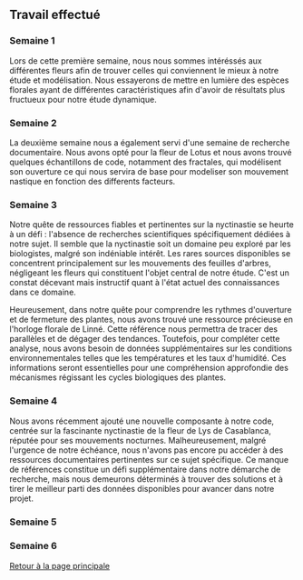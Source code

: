 ## Travail effectué 

### Semaine 1
Lors de cette première semaine, nous nous sommes intéréssés aux différentes fleurs afin de trouver celles qui conviennent le mieux à notre étude et modélisation. Nous essayerons de mettre en lumière des espèces florales ayant de différentes caractéristiques afin d'avoir de résultats plus fructueux pour notre étude dynamique.

### Semaine 2
La deuxième semaine nous a également servi d'une semaine de recherche documentaire.
Nous avons opté pour la fleur de Lotus et nous avons trouvé quelques échantillons de code, notamment des fractales, qui modélisent son ouverture ce qui nous servira de base pour modeliser son mouvement nastique en fonction des differents facteurs. 

### Semaine 3
Notre quête de ressources fiables et pertinentes sur la nyctinastie se heurte à un défi : l'absence de recherches scientifiques spécifiquement dédiées à notre sujet. Il semble que la nyctinastie soit un domaine peu exploré par les biologistes, malgré son indéniable intérêt. Les rares sources disponibles se concentrent principalement sur les mouvements des feuilles d'arbres, négligeant les fleurs qui constituent l'objet central de notre étude. C'est un constat décevant mais instructif quant à l'état actuel des connaissances dans ce domaine.

Heureusement, dans notre quête pour comprendre les rythmes d'ouverture et de fermeture des plantes, nous avons trouvé une ressource précieuse en l'horloge florale de Linné. Cette référence nous permettra de tracer des parallèles et de dégager des tendances. Toutefois, pour compléter cette analyse, nous avons besoin de données supplémentaires sur les conditions environnementales telles que les températures et les taux d'humidité. Ces informations seront essentielles pour une compréhension approfondie des mécanismes régissant les cycles biologiques des plantes.

### Semaine 4
Nous avons récemment ajouté une nouvelle composante à notre code, centrée sur la fascinante nyctinastie de la fleur de Lys de Casablanca, réputée pour ses mouvements nocturnes. Malheureusement, malgré l'urgence de notre échéance, nous n'avons pas encore pu accéder à des ressources documentaires pertinentes sur ce sujet spécifique. Ce manque de références constitue un défi supplémentaire dans notre démarche de recherche, mais nous demeurons déterminés à trouver des solutions et à tirer le meilleur parti des données disponibles pour avancer dans notre projet.

### Semaine 5
### Semaine 6


<a href="index.html"> Retour à la page principale </a>
